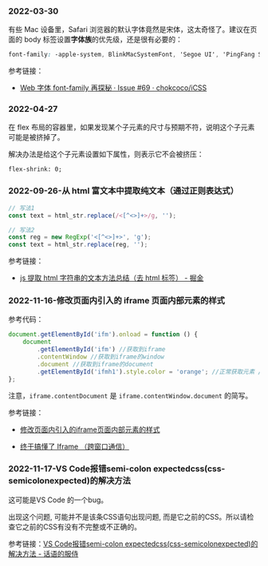 ### 2022-03-30

有些 Mac 设备里，Safari 浏览器的默认字体竟然是宋体，这太奇怪了。建议在页面的 body 标签设置**字体族**的优先级，还是很有必要的：

```css
font-family: -apple-system, BlinkMacSystemFont, 'Segoe UI', 'PingFang SC', 'Hiragino Sans GB', 'Microsoft YaHei', 'Helvetica Neue', Helvetica, Arial, sans-serif, 'Apple Color Emoji', 'Segoe UI Emoji', 'Segoe UI Symbol';
```

参考链接：

-   [Web 字体 font-family 再探秘 · Issue #69 · chokcoco/iCSS](https://github.com/chokcoco/icss/issues/69)

### 2022-04-27

在 flex 布局的容器里，如果发现某个子元素的尺寸与预期不符，说明这个子元素可能是被挤掉了。

解决办法是给这个子元素设置如下属性，则表示它不会被挤压：

```
flex-shrink: 0;
```

### 2022-09-26-从 html 富文本中提取纯文本（通过正则表达式）

```js
// 写法1
const text = html_str.replace(/<[^<>]+>/g, '');

// 写法2
const reg = new RegExp('<[^<>]+>', 'g');
const text = html_str.replace(reg, '');
```

参考链接：

-   [js 提取 html 字符串的文本方法总结（去 html 标签） - 掘金](https://juejin.cn/post/7020985945218351135)

### 2022-11-16-修改页面内引入的 iframe 页面内部元素的样式

参考代码：

```js
document.getElementById('ifm').onload = function () {
    document
        .getElementById('ifm') //获取到iframe
        .contentWindow //获取到iframe的window
        .document //获取到iframe的document
        .getElementById('ifmh1').style.color = 'orange'; //正常获取元素 //修改样式
};
```

注意，`iframe.contentDocument` 是 `iframe.contentWindow.document` 的简写。

参考链接：

- [修改页面内引入的iframe页面内部元素的样式](https://zhuanlan.zhihu.com/p/31296331)

- [终于搞懂了 Iframe （跨窗口通信）](https://juejin.cn/post/7127916577684471845)


### 2022-11-17-VS Code报错semi-colon expectedcss(css-semicolonexpected)的解决方法

这可能是VS Code 的一个bug。

出现这个问题, 可能并不是该条CSS语句出现问题, 而是它之前的CSS。所以请检查它之前的CSS有没有不完整或不正确的。

参考链接：[VS Code报错semi-colon expectedcss(css-semicolonexpected)的解决方法 - 话语的服侍](https://blog.class4ever.com/2943.html)